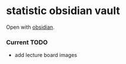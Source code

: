 # statistic obsidian vault

Open with [obsidian](https://obsidian.md/).


### Current TODO
- add lecture board images